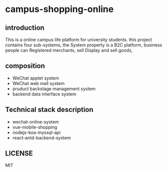 # campus-shopping-online

## introduction
This is a online  campus life platform for university students. this project contains four sub-systems, the System property is a B2C platform, business people can Registered merchants, sell Display and sell goods,  

## composition
- WeChat applet system
- WeChat web mall system 
- pruduct backstage management system
- backend data interface system

## Technical stack description
* wechat-online-system
* vue-mobile-shopping
* nodejs-koa-myssql-api
* react-antd-backend-system

## LICENSE
MIT
